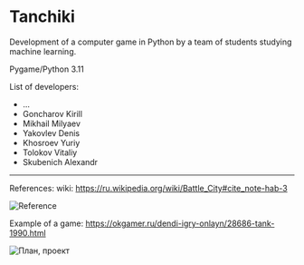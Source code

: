 # Tanchiki
Development of a computer game in Python by a team of students studying machine learning.

Pygame/Python 3.11

List of developers:
* ...
* Goncharov Kirill  
* Mikhail Milyaev
* Yakovlev Denis
* Khosroev Yuriy
* Tolokov Vitaliy
* Skubenich Alexandr



---
References:
wiki: https://ru.wikipedia.org/wiki/Battle_City#cite_note-hab-3

![Reference](https://upload.wikimedia.org/wikipedia/ru/b/ba/Battle_City_Screenshot.jpg)

Example of a game: https://okgamer.ru/dendi-igry-onlayn/28686-tank-1990.html


![План, проект](https://user-images.githubusercontent.com/89586840/201281213-72bfb177-1e92-4e45-9877-fab77dc99d45.png)


